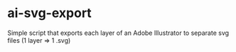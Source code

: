 ai-svg-export
=============

Simple script that exports each layer of an Adobe Illustrator to separate svg files (1 layer => 1 .svg)